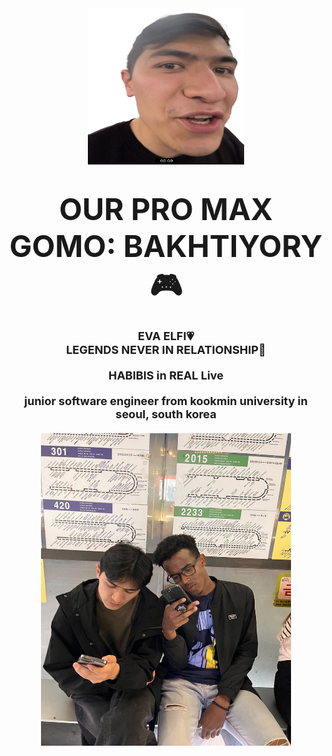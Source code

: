 
<div align="center">
    <img alt="UR PHOTO" height="250" src="images/j.png" width="250"/>
    <h1><font size="10">OUR PRO MAX GOMO: BAKHTIYORY 🎮</font></h1>
    <h3>
        <font size="4">EVA ELFI💗<br>
        LEGENDS NEVER IN RELATIONSHIP🚀</font>
        <br><br>
        <font size="4">HABIBIS in REAL Live</font>
        <br><br>
        <font size="4">junior software engineer from kookmin university in seoul, south korea</font>
        <br><br>
        <a href="https://discord.gg/fgwk4XZfxG">
            <img alt="GOMO PHOTO" height="500" src="images/go.jpeg" width="400"/>
        </a>
    </h3>
</div>
